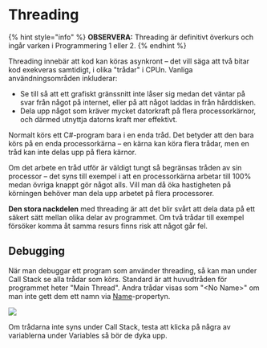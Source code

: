 # Threading

{% hint style="info" %}
**OBSERVERA:** Threading är definitivt överkurs och ingår varken i Programmering 1 eller 2.
{% endhint %}

Threading innebär att kod kan köras asynkront – det vill säga att två bitar kod exekveras samtidigt, i olika "trådar" i CPUn. Vanliga användningsområden inkluderar:

* Se till så att ett grafiskt gränssnitt inte låser sig medan det väntar på svar från något på internet, eller på att något laddas in från hårddisken.
* Dela upp något som kräver mycket datorkraft på flera processorkärnor, och därmed utnyttja datorns kraft mer effektivt.

Normalt körs ett C#-program bara i en enda tråd. Det betyder att den bara körs på en enda processorkärna – en kärna kan köra flera trådar, men en tråd kan inte delas upp på flera kärnor.

Om det arbete en tråd utför är väldigt tungt så begränsas tråden av sin processor – det syns till exempel i att en processorkärna arbetar till 100% medan övriga knappt gör något alls. Vill man då öka hastigheten på körningen behöver man dela upp arbetet på flera processorer.

**Den stora nackdelen** med threading är att det blir svårt att dela data på ett säkert sätt mellan olika delar av programmet. Om två trådar till exempel försöker komma åt samma resurs finns risk att något går fel.

## Debugging

När man debuggar ett program som använder threading, så kan man under Call Stack se alla trådar som körs. Standard är att huvudtråden för programmet heter "Main Thread". Andra trådar visas som "\<No Name>" om man inte gett dem ett namn via [Name](thread.md#name)-propertyn.

![](<../../.gitbook/assets/image (37).png>)

Om trådarna inte syns under Call Stack, testa att klicka på några av variablerna under Variables så bör de dyka upp.
